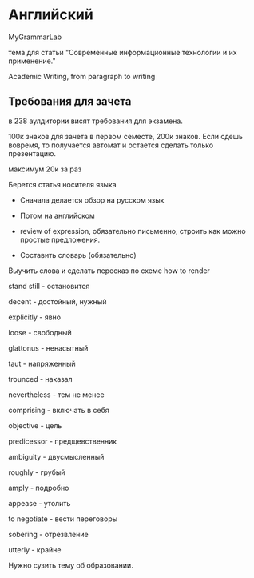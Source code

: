 # Английский

MyGrammarLab

тема для статьи "Современные информационные технологии и их применение."

Academic Writing, from paragraph to writing

## Требования для зачета

в 238 аулдитории висят требования для экзамена.

100к знаков для зачета в первом семесте, 200к знаков. Если сдешь вовремя, то получается автомат и остается сделать только презентацию.

максимум 20к за раз

Берется статья носителя языка

-   Сначала делается обзор на русском язык

-   Потом на английском

-   review of expression, обязательно письменно, строить как можно простые предложения.

-   Составить словарь (обязательно)

Выучить слова и сделать пересказ по схеме how to render

stand still - остановится

decent - достойный, нужный

explicitly - явно

loose - свободный

glattonus - ненасытный

taut - напряженный

trounced - наказал

nevertheless - тем не менее

comprising - включать в себя

objective - цель

predicessor - предщевственник

ambiguity - двусмысленный

roughly - грубый

amply - подробно

appease  - утолить

to negotiate - вести переговоры

sobering - отрезвление

utterly - крайне

Нужно сузить тему об образовании.
